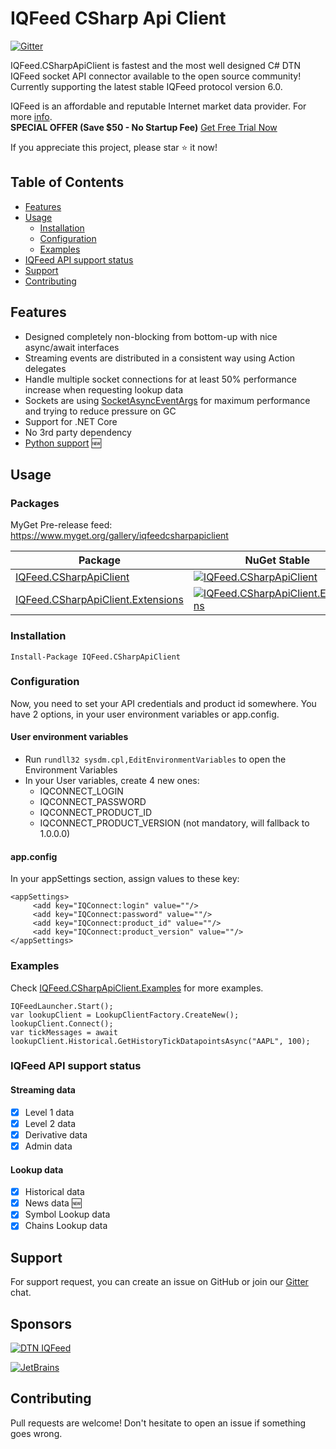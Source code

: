 # IQFeed CSharp Api Client

[![Gitter](https://badges.gitter.im/IQFeed-CSharpApiClient/public.svg)](https://gitter.im/IQFeed-CSharpApiClient/public)

IQFeed.CSharpApiClient is fastest and the most well designed C# DTN IQFeed socket API connector available to the open source community! Currently supporting the latest stable IQFeed protocol version 6.0.

IQFeed is an affordable and reputable Internet market data provider. For more [info](http://www.iqfeed.net/index.cfm?displayaction=developer&section=main).<br>
**SPECIAL OFFER (Save \$50 - No Startup Fee)** [Get Free Trial Now](https://www.iqfeed.net/trent/index.cfm?displayaction=start&promo=1996499)

If you appreciate this project, please star :star: it now!

## Table of Contents

- [Features](#features)
- [Usage](#usage)
  - [Installation](#installation)
  - [Configuration](#configuration)
  - [Examples](#examples)
- [IQFeed API support status](#iqfeed-api-support-status)
- [Support](#support)
- [Contributing](#contributing)

## Features

- Designed completely non-blocking from bottom-up with nice async/await interfaces
- Streaming events are distributed in a consistent way using Action delegates
- Handle multiple socket connections for at least 50% performance increase when requesting lookup data
- Sockets are using [SocketAsyncEventArgs](<https://msdn.microsoft.com/en-us/library/system.net.sockets.socketasynceventargs(v=vs.110).aspx>) for maximum performance and trying to reduce pressure on GC
- Support for .NET Core
- No 3rd party dependency
- [Python support](https://github.com/mathpaquette/IQFeed.CSharpApiClient/blob/master/docs/USING-WITH-PYTHON.md) :new:

## Usage

### Packages
MyGet Pre-release feed: https://www.myget.org/gallery/iqfeedcsharpapiclient

| Package | NuGet Stable | MyGet Pre-release | Downloads |
| ------- | ------------ | ----------------- | --------- |
| [IQFeed.CSharpApiClient](https://www.nuget.org/packages/IQFeed.CSharpApiClient/) | [![IQFeed.CSharpApiClient](https://img.shields.io/nuget/v/IQFeed.CSharpApiClient.svg)](https://www.nuget.org/packages/IQFeed.CSharpApiClient/) | [![IQFeed.CSharpApiClient](https://img.shields.io/myget/iqfeedcsharpapiclient/vpre/IQFeed.CSharpApiClient.svg)](https://www.myget.org/feed/iqfeedcsharpapiclient/package/nuget/IQFeed.CSharpApiClient) | [![IQFeed.CSharpApiClient](https://img.shields.io/nuget/dt/IQFeed.CSharpApiClient.svg)](https://www.nuget.org/packages/IQFeed.CSharpApiClient/) |
| [IQFeed.CSharpApiClient.Extensions](https://www.nuget.org/packages/IQFeed.CSharpApiClient.Extensions/) | [![IQFeed.CSharpApiClient.Extensions](https://img.shields.io/nuget/v/IQFeed.CSharpApiClient.Extensions.svg)](https://www.nuget.org/packages/IQFeed.CSharpApiClient.Extensions/) | [![IQFeed.CSharpApiClient.Extensions](https://img.shields.io/myget/iqfeedcsharpapiclient/vpre/IQFeed.CSharpApiClient.Extensions.svg)](https://www.myget.org/feed/iqfeedcsharpapiclient/package/nuget/IQFeed.CSharpApiClient.Extensions) | [![IQFeed.CSharpApiClient.Extensions](https://img.shields.io/nuget/dt/IQFeed.CSharpApiClient.Extensions.svg)](https://www.nuget.org/packages/IQFeed.CSharpApiClient.Extensions/) |

### Installation

`Install-Package IQFeed.CSharpApiClient`

### Configuration

Now, you need to set your API credentials and product id somewhere. You have 2 options, in your user environment variables or app.config.

#### User environment variables

- Run `rundll32 sysdm.cpl,EditEnvironmentVariables` to open the Environment Variables
- In your User variables, create 4 new ones:
  - IQCONNECT_LOGIN
  - IQCONNECT_PASSWORD
  - IQCONNECT_PRODUCT_ID
  - IQCONNECT_PRODUCT_VERSION (not mandatory, will fallback to 1.0.0.0)

#### app.config

In your appSettings section, assign values to these key:

```
<appSettings>
     <add key="IQConnect:login" value=""/>
     <add key="IQConnect:password" value=""/>
     <add key="IQConnect:product_id" value=""/>
     <add key="IQConnect:product_version" value=""/>
</appSettings>
```

### Examples

Check [IQFeed.CSharpApiClient.Examples](https://github.com/mathpaquette/IQFeed.CSharpApiClient/tree/master/src/IQFeed.CSharpApiClient.Examples) for more examples.

```
IQFeedLauncher.Start();
var lookupClient = LookupClientFactory.CreateNew();
lookupClient.Connect();
var tickMessages = await lookupClient.Historical.GetHistoryTickDatapointsAsync("AAPL", 100);
```

### IQFeed API support status

#### Streaming data

- [x] Level 1 data
- [x] Level 2 data
- [x] Derivative data
- [x] Admin data

#### Lookup data

- [x] Historical data
- [x] News data :new:
- [x] Symbol Lookup data
- [x] Chains Lookup data

## Support

For support request, you can create an issue on GitHub or join our [Gitter](https://gitter.im/IQFeed-CSharpApiClient/public) chat.

## Sponsors

[![DTN IQFeed](https://www.iqfeed.net/images//iqfeed_logo.png)](https://www.iqfeed.net/trent/index.cfm?displayaction=start&promo=1996499)

[![JetBrains](https://upload.wikimedia.org/wikipedia/commons/1/1a/JetBrains_Logo_2016.svg)](https://www.jetbrains.com/?from=IQFeed.CSharpApiClient)

## Contributing

Pull requests are welcome! Don't hesitate to open an issue if something goes wrong.

